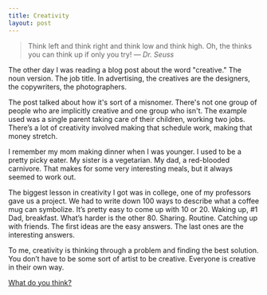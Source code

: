 ```yaml
---
title: Creativity
layout: post
---
```


> Think left and think right and think low and think high. Oh, the thinks you can think up if only you try! <cite>&mdash; Dr. Seuss</cite>

The other day I was reading a blog post about the word "creative." The noun version. The job title. In advertising, the creatives are the designers, the copywriters, the photographers.

The post talked about how it's sort of a misnomer. There's not one group of people who are implicitly creative and one group who isn't. The example used was a single parent taking care of their children, working two jobs. There’s a lot of creativity involved making that schedule work, making that money stretch.

I remember my mom making dinner when I was younger. I used to be a pretty picky eater. My sister is a vegetarian. My dad, a red-blooded carnivore. That makes for some very interesting meals, but it always seemed to work out.

The biggest lesson in creativity I got was in college, one of my professors gave us a project. We had to write down 100 ways to describe what a coffee mug can symbolize. It’s pretty easy to come up with 10 or 20. Waking up, #1 Dad, breakfast. What’s harder is the other 80. Sharing. Routine. Catching up with friends.  The first ideas are the easy answers. The last ones are the interesting answers.

To me, creativity is thinking through a problem and finding the best solution. You don’t have to be some sort of artist to be creative. Everyone is creative in their own way.

[What do you think?]({{site.author.url}})

